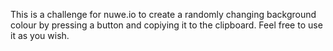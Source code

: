 This is a challenge for nuwe.io to create a randomly changing background colour by pressing a button and copiying it to the clipboard.
Feel free to use it as you wish.
